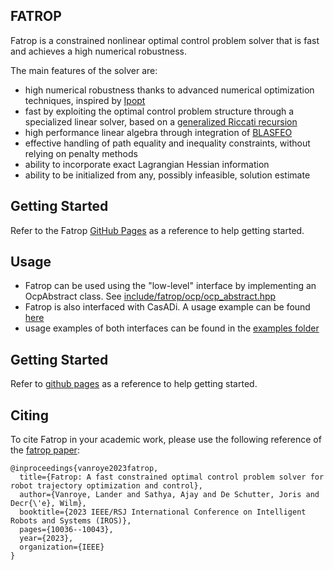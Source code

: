 ## FATROP
Fatrop is a constrained nonlinear optimal control problem solver that is fast and achieves a high numerical robustness.

The main features of the solver are:
- high numerical robustness thanks to advanced numerical optimization techniques, inspired by [Ipopt](https://coin-or.github.io/Ipopt/)
- fast by exploiting the optimal control problem structure through a specialized linear solver, based on a [generalized Riccati recursion](https://onlinelibrary.wiley.com/doi/full/10.1002/oca.3064)
- high performance linear algebra through integration of [BLASFEO](https://github.com/giaf/blasfeo)
- effective handling of path equality and inequality constraints, without relying on penalty methods
- ability to incorporate exact Lagrangian Hessian information
- ability to be initialized from any, possibly infeasible, solution estimate

## Getting Started

Refer to the Fatrop [GitHub Pages](https://meco-group.github.io/fatrop/) as a reference to help getting started.

## Usage
- Fatrop can be used using the "low-level" interface by implementing an OcpAbstract class. See [include/fatrop/ocp/ocp_abstract.hpp](include/fatrop/ocp/ocp_abstract.hpp)
- Fatrop is also interfaced with CasADi. A usage example can be found [here](https://github.com/jgillis/fatrop_demo)
- usage examples of both interfaces can be found in the [examples folder](examples)

## Getting Started

Refer to [github pages](https://meco-group.github.io/fatrop/) as a reference to help getting started.

## Citing
To cite Fatrop in your academic work, please use the following reference of the [fatrop paper](https://arxiv.org/abs/2303.16746):

```
@inproceedings{vanroye2023fatrop,
  title={Fatrop: A fast constrained optimal control problem solver for robot trajectory optimization and control},
  author={Vanroye, Lander and Sathya, Ajay and De Schutter, Joris and Decr{\'e}, Wilm},
  booktitle={2023 IEEE/RSJ International Conference on Intelligent Robots and Systems (IROS)},
  pages={10036--10043},
  year={2023},
  organization={IEEE}
}
```